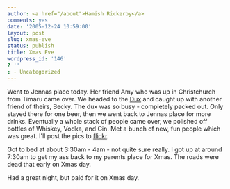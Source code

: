 ```yaml
---
author: <a href="/about">Hamish Rickerby</a>
comments: yes
date: '2005-12-24 10:59:00'
layout: post
slug: xmas-eve
status: publish
title: Xmas Eve
wordpress_id: '146'
? ''
: - Uncategorized
---
```


Went to Jennas place today.  Her friend Amy who was up in Christchurch from Timaru came over.  We headed to the <a href='http://www.thedux.co.nz/'>Dux</a> and caught up with another friend of theirs, Becky.  The dux was so busy - completely packed out.  Only stayed there for one beer, then we went back to Jennas place for more drinks.  Eventually a whole stack of people came over, we polished off bottles of Whiskey, Vodka, and Gin.  Met a bunch of new, fun people which was great.  I'll post the pics to <a href='http://flickr.com/photos/rickerbh/'>flickr</a>.<p>Got to bed at about 3:30am - 4am - not quite sure really.  I got up at around 7:30am to get my ass back to my parents place for Xmas.  The roads were dead that early on Xmas day.<p>Had a great night, but paid for it on Xmas day.